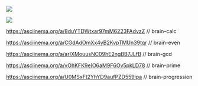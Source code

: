 <a href="https://codeclimate.com/github/Saga6569/frontend-project-lvl1/maintainability"><img src="https://api.codeclimate.com/v1/badges/9014601b27c2cee4f689/maintainability" /></a>


<a href="https://codeclimate.com/github/codeclimate/codeclimate/test_coverage"><img src="https://api.codeclimate.com/v1/badges/a99a88d28ad37a79dbf6/test_coverage" /></a>



https://asciinema.org/a/8duYTDWtxar97mM6223FAdvzZ // brain-calc

https://asciinema.org/a/CGdAdOmXx4yB2KvpTMUn39tqr // brain-even

https://asciinema.org/a/arIXMouusNC09hE2ngBB7JLfB // brain-gcd

https://asciinema.org/a/vOhKFK9eIO6aM9F6Ov5pkLD78 // brain-prime

https://asciinema.org/a/U0MSxFt2YhYD9aufPZD559ipa // brain-progression


 
 
